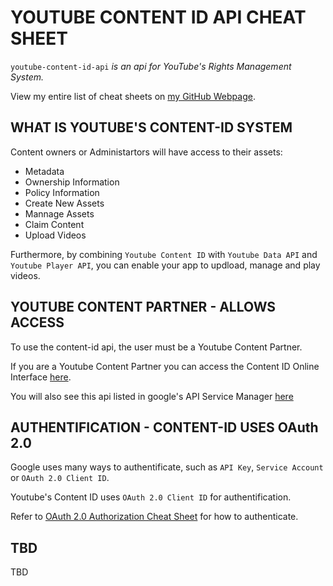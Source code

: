 # YOUTUBE CONTENT ID API CHEAT SHEET

`youtube-content-id-api` _is an api for YouTube's Rights Management System._

View my entire list of cheat sheets on
[my GitHub Webpage](https://jeffdecola.github.io/my-cheat-sheets/).

## WHAT IS YOUTUBE'S CONTENT-ID SYSTEM

Content owners or Administartors will have access to their assets:

* Metadata
* Ownership Information
* Policy Information
* Create New Assets
* Mannage Assets
* Claim Content
* Upload Videos

Furthermore, by combining `Youtube Content ID` with `Youtube Data API`
and `Youtube Player API`, you can enable your app to updload, manage and play videos.

## YOUTUBE CONTENT PARTNER - ALLOWS ACCESS

To use the content-id api, the user must be a Youtube Content Partner.

If you are a Youtube Content Partner you can access the
Content ID Online Interface [here](https://www.youtube.com/content_id?o=U).

You will also see this api listed in google's API Service Manager
[here](https://console.developers.google.com/apis/dashboard)

## AUTHENTIFICATION - CONTENT-ID USES OAuth 2.0

Google uses many ways to authentificate, such as `API Key`,  `Service Account` or
`OAuth 2.0 Client ID`.

Youtube's Content ID uses `OAuth 2.0 Client ID` for authentification.

Refer to [OAuth 2.0 Authorization Cheat Sheet](https://github.com/JeffDeCola/my-cheat-sheets/tree/master/OAuth-2.0-authorization-cheat-sheet)
for how to authenticate.

## TBD

TBD












